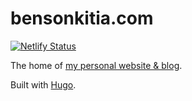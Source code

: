 # bensonkitia.com

[![Netlify Status](https://api.netlify.com/api/v1/badges/6eff57ad-6fd0-4add-b451-8780dcac4725/deploy-status)](https://app.netlify.com/sites/bensonkitiacom/deploys)

The home of [my personal website & blog](https://bensonkitia.com).

Built with [Hugo](https://gohugo.io/).
